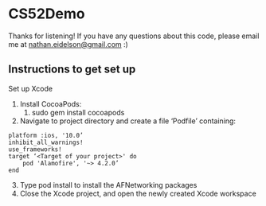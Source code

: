# CS52Demo

Thanks for listening! If you have any questions about this code, please email me at nathan.eidelson@gmail.com :)

## Instructions to get set up

Set up Xcode

1. Install CocoaPods: 
    1. sudo gem install cocoapods 
2. Navigate to project directory and create a file ‘Podfile’ containing: 

```
platform :ios, '10.0’ 
inhibit_all_warnings! 
use_frameworks! 
target ‘<Target of your project>' do 
    pod 'Alamofire', '~> 4.2.0’ 
end 
```

3. Type pod install to install the AFNetworking packages 
4. Close the Xcode project, and open the newly created Xcode workspace

